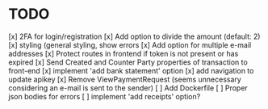 # TODO

[x] 2FA for login/registration
[x] Add option to divide the amount (default: 2)
[x] styling (general styling, show errors
[x] Add option for multiple e-mail addresses
[x] Protect routes in frontend if token is not present or has expired
[x] Send Created and Counter Party properties of transaction to front-end
[x] implement 'add bank statement' option
[x] add navigation to update apikey
[x] Remove ViewPaymentRequest (seems unnecessary considering an e-mail is sent to the sender)
[ ] Add Dockerfile
[ ] Proper json bodies for errors
[ ] implement 'add receipts' option?
